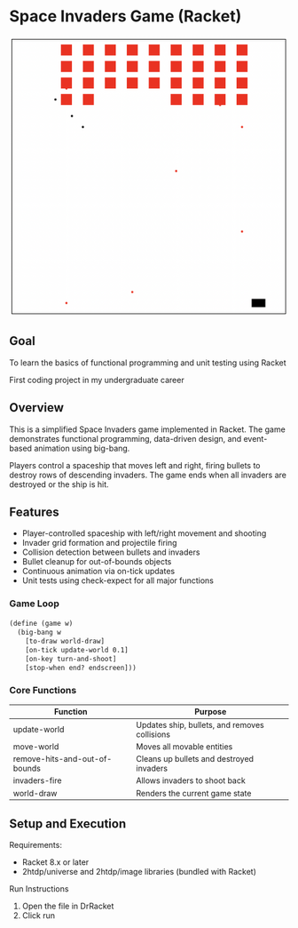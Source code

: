 # Space Invaders Game (Racket)
<p align="center">
  <img src="Gameplay.png" alt="Gameplay Preview" width="500">
</p>

## Goal
To learn the basics of functional programming and unit testing using Racket

First coding project in my undergraduate career

## Overview
This is a simplified Space Invaders game implemented in Racket.
The game demonstrates functional programming, data-driven design, and event-based animation using big-bang.

Players control a spaceship that moves left and right, firing bullets to destroy rows of descending invaders.
The game ends when all invaders are destroyed or the ship is hit.

## Features
- Player-controlled spaceship with left/right movement and shooting
- Invader grid formation and projectile firing
- Collision detection between bullets and invaders
- Bullet cleanup for out-of-bounds objects
- Continuous animation via on-tick updates
- Unit tests using check-expect for all major functions

### Game Loop
```racket
(define (game w)
  (big-bang w
    [to-draw world-draw]
    [on-tick update-world 0.1]
    [on-key turn-and-shoot]
    [stop-when end? endscreen]))
```

### Core Functions
| Function | Purpose |
|----------|-------------|
| update-world | Updates ship, bullets, and removes collisions |
| move-world | Moves all movable entities |
| remove-hits-and-out-of-bounds | Cleans up bullets and destroyed invaders |
| invaders-fire | Allows invaders to shoot back |
| world-draw | Renders the current game state |

## Setup and Execution
Requirements:
- Racket 8.x or later
- 2htdp/universe and 2htdp/image libraries (bundled with Racket)

Run Instructions
1.	Open the file in DrRacket
2.	Click run